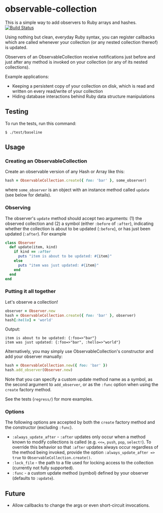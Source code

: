 # observable-collection
This is a simple way to add observers to Ruby arrays and hashes.
[![Build Status](https://travis-ci.org/aromatt/thejub.pub.svg)](https://travis-ci.org/aromatt/observable-collection)

Using nothing but clean, everyday Ruby syntax, you can register callbacks which are called whenever your collection (or any nested collection thereof) is updated.

Observers of an ObservableCollection receive notifications just before and just after any method is invoked on your collection (or any of its nested collections).

Example applications:
* Keeping a persistent copy of your collection on disk, which is read and written on every read/write of your collection
* Hiding database interactions behind Ruby data structure manipulations

## Testing
To run the tests, run this command:

    $ ./test/baseline

## Usage

### Creating an ObservableCollection
Create an observable version of any Hash or Array like this:
```ruby
hash = ObservableCollection.create({ foo: 'bar' }, some_observer)
```
where `some_observer` is an object with an instance method called `update` (see below for details).

### Observing
The observer's `update` method should accept two arguments: (1) the observed collection and (2) a symbol (either `:before` of `:after`), indicating whether the collection is about to be updated (`:before`), or has just been updated (`:after`). For example
```ruby
class Observer
  def update(item, kind)
    if kind == :after
      puts "item is about to be updated: #{item}"
    else
      puts "item was just updated: #{item}"
    end
  end
end
```
### Putting it all together
Let's observe a collection!
```ruby
observer = Observer.new
hash = ObservableCollection.create({ foo: 'bar' }, observer)
hash[:hello] = 'world'
```
Output:

    item is about to be updated: {:foo=>"bar"}
    item was just updated: {:foo=>"bar", :hello=>"world"}

Alternatively, you may simply use ObservableCollection's constructor and add your observer manually:
```ruby
hash = ObservableCollection.new({ foo: 'bar' })
hash.add_observer(Observer.new)
```
Note that you can specify a custom update method name as a symbol, as the second argument to `add_observer`, or as the `:func` option when using the `create` factory method.

See the tests (`regress/`) for more examples.

### Options
The following options are accepted by both the `create` factory method and the constructor (excluding `:func`).
* `:always_update_after` - `:after` updates only occur when a method known to modify collections is called (e.g. `<<=`, `push`, `pop`, `select!`). To override this behavior so that `:after` updates always occur regardless of the method being invoked, provide the option `:always_update_after => true` to `ObservableCollection.create()`.
* `:lock_file` - the path to a file used for locking access to the collection (currently not fully supported).
* `:func` - a custom update method (symbol) defined by your observer (defaults to `:update`).

## Future
* Allow callbacks to change the args or even short-circuit invocations.
